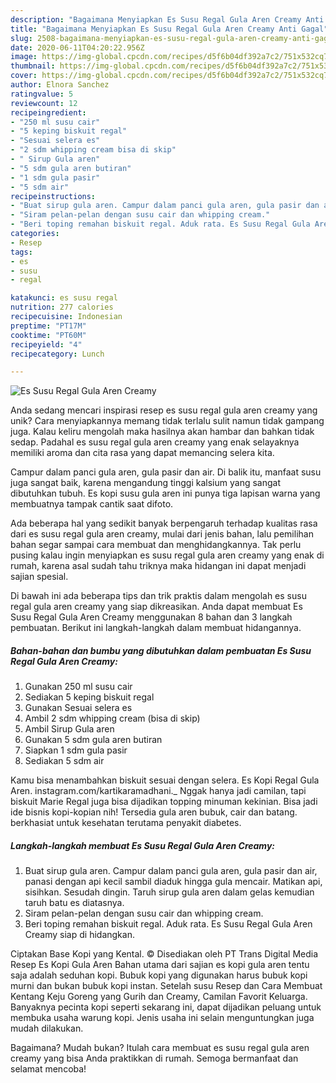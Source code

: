 ```yaml
---
description: "Bagaimana Menyiapkan Es Susu Regal Gula Aren Creamy Anti Gagal"
title: "Bagaimana Menyiapkan Es Susu Regal Gula Aren Creamy Anti Gagal"
slug: 2508-bagaimana-menyiapkan-es-susu-regal-gula-aren-creamy-anti-gagal
date: 2020-06-11T04:20:22.956Z
image: https://img-global.cpcdn.com/recipes/d5f6b04df392a7c2/751x532cq70/es-susu-regal-gula-aren-creamy-foto-resep-utama.jpg
thumbnail: https://img-global.cpcdn.com/recipes/d5f6b04df392a7c2/751x532cq70/es-susu-regal-gula-aren-creamy-foto-resep-utama.jpg
cover: https://img-global.cpcdn.com/recipes/d5f6b04df392a7c2/751x532cq70/es-susu-regal-gula-aren-creamy-foto-resep-utama.jpg
author: Elnora Sanchez
ratingvalue: 5
reviewcount: 12
recipeingredient:
- "250 ml susu cair"
- "5 keping biskuit regal"
- "Sesuai selera es"
- "2 sdm whipping cream bisa di skip"
- " Sirup Gula aren"
- "5 sdm gula aren butiran"
- "1 sdm gula pasir"
- "5 sdm air"
recipeinstructions:
- "Buat sirup gula aren. Campur dalam panci gula aren, gula pasir dan air, panasi dengan api kecil sambil diaduk hingga gula mencair. Matikan api, sisihkan. Sesudah dingin. Taruh sirup gula aren dalam gelas kemudian taruh batu es diatasnya."
- "Siram pelan-pelan dengan susu cair dan whipping cream."
- "Beri toping remahan biskuit regal. Aduk rata. Es Susu Regal Gula Aren Creamy siap di hidangkan."
categories:
- Resep
tags:
- es
- susu
- regal

katakunci: es susu regal 
nutrition: 277 calories
recipecuisine: Indonesian
preptime: "PT17M"
cooktime: "PT60M"
recipeyield: "4"
recipecategory: Lunch

---
```



![Es Susu Regal Gula Aren Creamy](https://img-global.cpcdn.com/recipes/d5f6b04df392a7c2/751x532cq70/es-susu-regal-gula-aren-creamy-foto-resep-utama.jpg)

Anda sedang mencari inspirasi resep es susu regal gula aren creamy yang unik? Cara menyiapkannya memang tidak terlalu sulit namun tidak gampang juga. Kalau keliru mengolah maka hasilnya akan hambar dan bahkan tidak sedap. Padahal es susu regal gula aren creamy yang enak selayaknya memiliki aroma dan cita rasa yang dapat memancing selera kita.

Campur dalam panci gula aren, gula pasir dan air. Di balik itu, manfaat susu juga sangat baik, karena mengandung tinggi kalsium yang sangat dibutuhkan tubuh. Es kopi susu gula aren ini punya tiga lapisan warna yang membuatnya tampak cantik saat difoto.

Ada beberapa hal yang sedikit banyak berpengaruh terhadap kualitas rasa dari es susu regal gula aren creamy, mulai dari jenis bahan, lalu pemilihan bahan segar sampai cara membuat dan menghidangkannya. Tak perlu pusing kalau ingin menyiapkan es susu regal gula aren creamy yang enak di rumah, karena asal sudah tahu triknya maka hidangan ini dapat menjadi sajian spesial.


Di bawah ini ada beberapa tips dan trik praktis dalam mengolah es susu regal gula aren creamy yang siap dikreasikan. Anda dapat membuat Es Susu Regal Gula Aren Creamy menggunakan 8 bahan dan 3 langkah pembuatan. Berikut ini langkah-langkah dalam membuat hidangannya.

<!--inarticleads1-->

##### Bahan-bahan dan bumbu yang dibutuhkan dalam pembuatan Es Susu Regal Gula Aren Creamy:

1. Gunakan 250 ml susu cair
1. Sediakan 5 keping biskuit regal
1. Gunakan Sesuai selera es
1. Ambil 2 sdm whipping cream (bisa di skip)
1. Ambil  Sirup Gula aren
1. Gunakan 5 sdm gula aren butiran
1. Siapkan 1 sdm gula pasir
1. Sediakan 5 sdm air


Kamu bisa menambahkan biskuit sesuai dengan selera. Es Kopi Regal Gula Aren. instagram.com/kartikaramadhani._ Nggak hanya jadi camilan, tapi biskuit Marie Regal juga bisa dijadikan topping minuman kekinian. Bisa jadi ide bisnis kopi-kopian nih! Tersedia gula aren bubuk, cair dan batang. berkhasiat untuk kesehatan terutama penyakit diabetes. 

<!--inarticleads2-->

##### Langkah-langkah membuat Es Susu Regal Gula Aren Creamy:

1. Buat sirup gula aren. Campur dalam panci gula aren, gula pasir dan air, panasi dengan api kecil sambil diaduk hingga gula mencair. Matikan api, sisihkan. Sesudah dingin. Taruh sirup gula aren dalam gelas kemudian taruh batu es diatasnya.
1. Siram pelan-pelan dengan susu cair dan whipping cream.
1. Beri toping remahan biskuit regal. Aduk rata. Es Susu Regal Gula Aren Creamy siap di hidangkan.


Ciptakan Base Kopi yang Kental. © Disediakan oleh PT Trans Digital Media Resep Es Kopi Gula Aren Bahan utama dari sajian es kopi gula aren tentu saja adalah seduhan kopi. Bubuk kopi yang digunakan harus bubuk kopi murni dan bukan bubuk kopi instan. Setelah susu Resep dan Cara Membuat Kentang Keju Goreng yang Gurih dan Creamy, Camilan Favorit Keluarga. Banyaknya pecinta kopi seperti sekarang ini, dapat dijadikan peluang untuk membuka usaha warung kopi. Jenis usaha ini selain menguntungkan juga mudah dilakukan. 

Bagaimana? Mudah bukan? Itulah cara membuat es susu regal gula aren creamy yang bisa Anda praktikkan di rumah. Semoga bermanfaat dan selamat mencoba!
